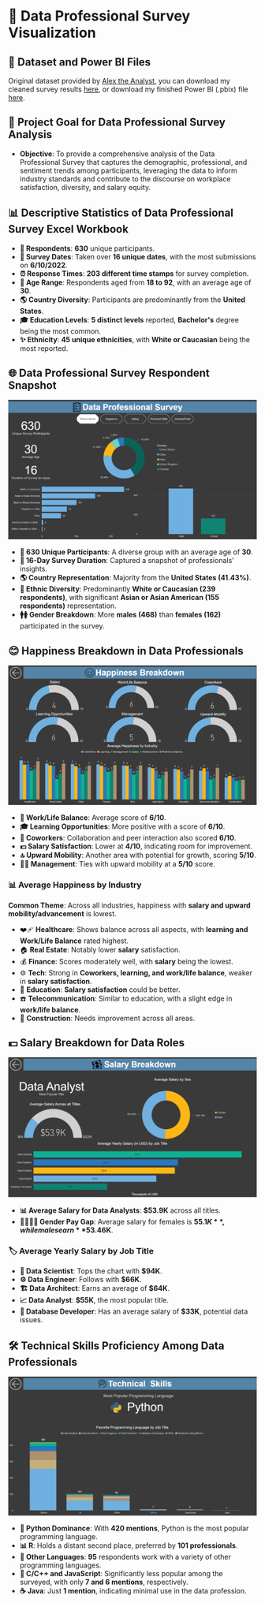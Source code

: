 # 📝 Data Professional Survey Visualization

## 📁 Dataset and Power BI Files

Original dataset provided by [Alex the Analyst](https://github.com/AlexTheAnalyst/Power-BI/blob/main/Power%20BI%20-%20Final%20Project.xlsx), you can download my cleaned survey results [here](https://github.com/josephhmltn/Data_Professional_Survey/blob/main/Data%20professional%20survey%20results.xlsx), or download my finished Power BI (.pbix) file [here](https://github.com/josephhmltn/Data_Professional_Survey/blob/main/Data%20Professional%20Survey.pbix).

## 🎯 Project Goal for Data Professional Survey Analysis

- **Objective**: To provide a comprehensive analysis of the Data Professional Survey that captures the demographic, professional, and sentiment trends among participants, leveraging the data to inform industry standards and contribute to the discourse on workplace satisfaction, diversity, and salary equity.

## 📊 Descriptive Statistics of Data Professional Survey Excel Workbook

- **👥 Respondents**: **630** unique participants.
- **📅 Survey Dates**: Taken over **16 unique dates**, with the most submissions on **6/10/2022**.
- **⏰ Response Times**: **203 different time stamps** for survey completion.
- **🔢 Age Range**: Respondents aged from **18 to 92**, with an average age of **30**.
- **🌎 Country Diversity**: Participants are predominantly from the **United States**.
- **🎓 Education Levels**: **5 distinct levels** reported, **Bachelor's** degree being the most common.
- **✨ Ethnicity**: **45 unique ethnicities**, with **White or Caucasian** being the most reported.

## 🌐 Data Professional Survey Respondent Snapshot

![](images/Respondents.png)

- **👥 630 Unique Participants**: A diverse group with an average age of **30**.
- **📅 16-Day Survey Duration**: Captured a snapshot of professionals' insights.
- **🌎 Country Representation**: Majority from the **United States (41.43%)**.
- **🎨 Ethnic Diversity**: Predominantly **White or Caucasian (239 respondents)**, with significant **Asian or Asian American (155 respondents)** representation.
- **🚹🚺 Gender Breakdown**: More **males (468)** than **females (162)** participated in the survey.

## 😊 Happiness Breakdown in Data Professionals

![](images/Happiness.png)

- **💼 Work/Life Balance**: Average score of **6/10**.
- **🎓 Learning Opportunities**: More positive with a score of **6/10**.
- **👥 Coworkers**: Collaboration and peer interaction also scored **6/10**.
- **💵 Salary Satisfaction**: Lower at **4/10**, indicating room for improvement.
- **🔝 Upward Mobility**: Another area with potential for growth, scoring **5/10**.
- **👨‍💼 Management**: Ties with upward mobility at a **5/10** score.

### 📊 Average Happiness by Industry

**Common Theme**: Across all industries, happiness with **salary and upward mobility/advancement** is lowest.

- ❤️‍🩹 **Healthcare**: Shows balance across all aspects, with **learning and Work/Life Balance** rated highest.
- 🏠 **Real Estate**: Notably lower **salary** satisfaction.
- 💰 **Finance**: Scores moderately well, with **salary** being the lowest.
- ⚙️ **Tech**: Strong in **Coworkers, learning, and work/life balance**, weaker in **salary satisfaction**.
- 🏫 **Education**: **Salary satisfaction** could be better.
- ☎️ **Telecommunication**: Similar to education, with a slight edge in **work/life balance**.
- 🚧 **Construction**: Needs improvement across all areas.

## 💵 Salary Breakdown for Data Roles

![](images/Salary.png)

- **📊 Average Salary for Data Analysts**: **$53.9K** across all titles.
- **👩‍💼👨‍💼 Gender Pay Gap**: Average salary for females is **$55.1K**, while males earn **$53.46K**.

### 🏷️ Average Yearly Salary by Job Title

- **🔬 Data Scientist**: Tops the chart with **$94K**.
- **⚙️ Data Engineer**: Follows with **$66K**.
- **🏗️ Data Architect**: Earns an average of **$64K**.
- **📈 Data Analyst**: **$55K**, the most popular title.
- **💾 Database Developer**: Has an average salary of **$33K**, potential data issues.

## 🛠️ Technical Skills Proficiency Among Data Professionals

![](images/Tech_Skills.png)

- **🐍 Python Dominance**: With **420 mentions**, Python is the most popular programming language.
- **📊 R**: Holds a distant second place, preferred by **101 professionals**.
- **🔧 Other Languages**: **95** respondents work with a variety of other programming languages.
- **🧩 C/C++ and JavaScript**: Significantly less popular among the surveyed, with only **7 and 6 mentions**, respectively.
- **☕ Java**: Just **1 mention**, indicating minimal use in the data profession.
